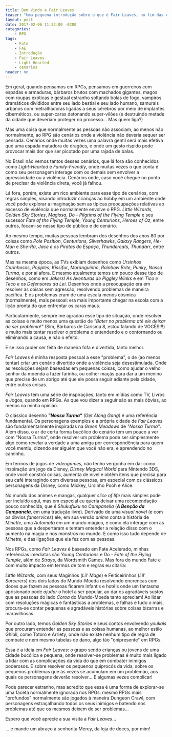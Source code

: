 ```yaml
---
title: Bem Vindo a Fair Leaves
teaser: "Uma pequena introdução sobre o que é Fair Leaves, no fim das contas"
layout: post
date: 2017-02-06 11:32:00 -0200
categories: 
    - RPG
tags:
    - Fate
    - FAE
    - Introdução
    - Fair Leaves
    - Light Hearted
    - cenarios
header: no
---
```


Em geral, quando pensamos em  RPGs, pensamos em guerreiros com espadas
e armaduras, bárbaros  brutos com machados gigantes,  magos com roupas
exóticas  e   gestual  estranho  soltando  bolas   de  fogo,  vampiros
dramáticos  divididos  entre  seu  lado bestial  e  seu  lado  humano,
samurais urbanos com metralhadoras ligadas a seus cérebros por meio de
implantes  cibernéticos,  ou  super-caras  detonando  super-vilões  (e
destruindo metade da  cidade que deveriam proteger  no processo... Mas
quem liga?)

<!-- excerpt -->

Mas uma  coisa que normalmente as  pessoas não associam, ao  menos não
normalmente, ao RPG  são cenários onde a violência  não deveria sequer
ser pensada. Cenários  onde muitas vezes uma palavra  gentil será mais
efetiva que  uma espada matadora de  dragões, e onde um  gesto ríspido
pode provocar mais dor que ser picotado por uma rajada de balas.

No Brasil não vemos tantos desses cenários, que lá fora são conhecidos
como  _Light-Hearted_ e  _Family-Friendly_,  onde muitas  vezes o  que
conta é  como seu  personagem interage  com os  demais sem  envolver a
agressividade ou a violência. Cenários onde, caso você chegue no ponto
de precisar da violência direta, você já falhou.

Lá fora,  porém, existe um rico  ambiente para esse tipo  de cenários,
com  regras  simples,  visando  introduzir crianças  ao  hobby  em  um
ambiente  onde  você  pode  explorar   a  imaginação  sem  as  típicas
preocupações relativas ao excesso de violência que normalmente envolve
o  RPG.  _Little Wizards_,  _Golden  Sky  Stories_, _Magissa_,  _Do  -
Pilgrims of  the Flying  Temple_ e  seu sucessor  _Fate of  the Flying
Temple_, _Young  Centurions_, _Heroes  of Oz_, entre  outros, focam-se
nesse tipo de público e de cenário.

Ao mesmo  tempo, muitas pessoas lembram  dos desenhos dos anos  80 por
coisas  como  _Pole  Position_, _Centurions_,  _Silverhawks_,  _Galaxy
Rangers_,  _He-Man_  e  _She-Ra_,  _Jace  e  os  Piratas  do  Espaço_,
_Thundercats_, _Thundarr_, entre outros.

Mas  na   mesma  época,  as   TVs  exibiam  desenhos   como  _Ursinhos
Carinhosos_,  _Popples_, _Kissifur_,  _Moranguinho_, _Rainbow  Brite_,
_Punky_, _Nossa  Turma_, e por aí  afora. E mesmo atualmente  temos um
pouco desse tipo de desenhos, como em _Jakers! As Aventuras de Piggley
Winks_ e  em _Tico  e Teco e  os Defensores da  Lei_. Desenhos  onde a
preocupação  era  em  resolver  as  coisas  sem  agressão,  resolvendo
problemas de maneira pacífica. E os problemas eram de uma escala menos
cósmica  (normalmente), mais  pessoal: era  mais importante  chegar na
escola com a lição pronta do que enfrentar os caras maus.

Particularmente,  sempre  me  agradou  esse  tipo  de  situação,  onde
resolver as  coisas é muito menos  uma questão de _"Bater  no problema
até ele deixar  de ser problema!"_ (Sim, Bárbaros de  Carisma 8, estou
falando  de  VOCÊS!!!) e  muito  mais  tentar  resolver o  problema  o
entendendo e o contornando ou eliminando a causa, e não o efeito.

E se isso puder ser feita de maneira fofa e divertida, tanto melhor.

_Fair Leaves_  é minha resposta  pessoal a  esse "problema", o  de (ao
menos  tentar)  criar  um  cenário divertido  onde  a  violência  seja
desestimulada. Onde  as resoluções sejam baseadas  em pequenas coisas,
como ajudar o velho senhor da  moenda a fazer farinha, ou colher maçãs
para dar a um menino que precise de um abrigo até que ele possa seguir
adiante pela cidade, entre outras coisas.

_Fair Leaves_ tem  uma série de inspirações, tanto em  mídias como TV,
Livros e Jogos, quando em RPGs. As  que vou dizer a seguir são as mais
óbvias, ao menos na minha opinião.

O  clássico  desenho ___"Nossa  Turma"___  _(Get  Along Gang)_  é  uma
referência fundamental. Os personagens exemplos  e a própria cidade de
_Fair Leaves_  são fundamentalmente  inspiradas na _Green  Meadows_ de
_"Nossa Turma"_. Além  disso, o ar de certa forma  bucólico do cenário
tem um pouco  a ver com "Nossa Turma", onde  resolver um problema pode
ser  simplesmente  algo  como  revelar  a  verdade  a  uma  amiga  por
correspondência para quem você mentiu, dizendo ser alguém que você não
era, e aprendendo no caminho.

Em termos  de jogos de  _videogames_, não  tenho vergonha em  dar como
inspiração um  jogo da  Disney, _Disney  Magical World_  para Nintendo
3DS, onde  você constrói coisas,  aumenta de  nível e obtêm  itens que
precisa para  seu café interagindo  com diversas pessoas,  em especial
com os  clássicos personagens da  Disney, como Mickey, Ursinho  Pooh e
Alice.

No mundo  dos animes e mangas,  qualquer _slice of life_  mais simples
pode  ser  incluído  aqui,  mas  em  especial  eu  queria  deixar  uma
recomendação pouco  conhecida, que  é _Shukufuku no  Campanella_ (___A
Benção  da  Campanela___, em  uma  tradução  livre). Derivado  de  uma
_visual  novel_ (e  com os  óbvios _fanservices_)  ele, em  sua versão
_anime_  conta a  história de  _Minette_, uma  _Automata_ em  um mundo
mágico, e como ela interage com  as pessoas que a despertaram e tentam
entender a  relação disso  com o  aumento na magia  e nos  monstros no
mundo. E como  isso tudo depende de _Minette_, e  das ligações que ela
fez com as pessoas.

Nos  RPGs, como  _Fair Leaves_  é  baseado em  Fate Acelerado,  minhas
referências  imediatas são  _Young Centurions_  e  _Do -  Fate of  the
Flying  Temple_, além  de _Strays_,  da Wordsmith  Games. Mas  fora do
mundo Fate e com muito impacto em termos de tom e regras eu citaria:

_Little  Wizards_, com  seus Maginhos  (_Lil' Mage_)  e Feiticeirinhos
(_Lil' Sorcerers_) dos dois  lados do Mundo-Moeda resolvendo encrencas
com  doces que  fazem as  pessoas ficarem  infantis e  hotéis onde  um
fantasma aprisionado  pode _ajudar_ o hotel  a ser popular, ao  dar os
agradáveis sustos que as pessoas  do lado _Coroa_ do Mundo-Moeda tanto
apreciam! Ao lidar com resoluções mágicas e fantásticas a problemas, e
falhas  e  tudo  o  mais,  procura-se  contar  pequenas  e  agradáveis
histórias sobre coisas bizarras e maravilhosas.

Por outro  lado, temos _Golden  Sky Stories_ e seus  contos envolvendo
_youkais_ que  procuram entender  as pessoas e  as coisas  humanas, ao
melhor estilo  Ghibli, como Totoro  e Arriety, onde não  existe nenhum
tipo  de regra  de  combate e  nem  mesmo tabelas  de  dano, algo  tão
"onipresente" em RPGs.

Essa é a ideia  em _Fair Leaves_: o grupo sendo  crianças ou jovens de
uma cidade bucólica e pequena, onde resolver-se problemas é muito mais
ligado a lidar com as complicações da vida do que em combater inimigos
poderosos. É  sobre resolver os  pequenos quiprocós da vida,  sobre os
pequenos problemas que às vezes se acumulam em um problemão, aos quais
os personagens deverão resolver... E algumas vezes complicar!

Pode  parecer  estranho,  mas  acredito   que  essa  é  uma  forma  de
explorar-se uma faceta normalmente ignorada  nos RPGs: mesmo RPGs mais
"profundos"  normalmente  são jogados  à  maneira  Dungeon Crawl,  com
personagens  estraçalhando  todos  os  seus  inimigos  e  batendo  nos
problemas até que os mesmos deixem de ser problemas...

Espero que você aprecie a sua visita a _Fair Leaves_...

... e mande um abraço à senhorita Mercy, da loja de doces, por mim!
